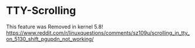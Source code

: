 # TTY-Scrolling
This feature was Removed in kernel 5.8! https://www.reddit.com/r/linuxquestions/comments/sz109u/scrolling_in_tty_on_5130_shift_pgupdn_not_working/
